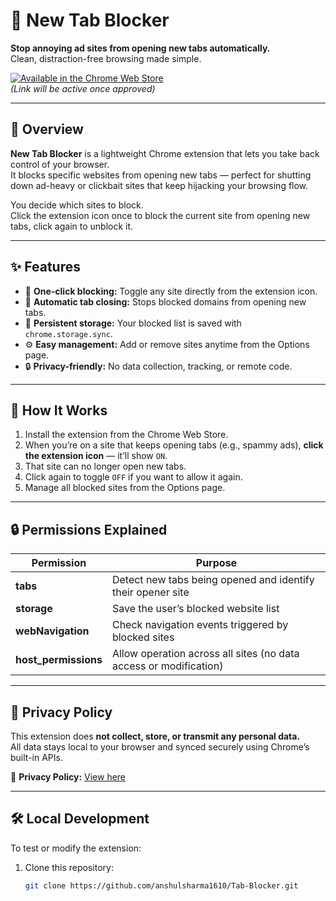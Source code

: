 # 🧩 New Tab Blocker

**Stop annoying ad sites from opening new tabs automatically.**  
Clean, distraction-free browsing made simple.  

[![Available in the Chrome Web Store](https://img.shields.io/badge/Available%20on-Chrome%20Web%20Store-brightgreen?logo=google-chrome)](https://chrome.google.com/webstore/detail/)  
*(Link will be active once approved)*

---

## 🚀 Overview

**New Tab Blocker** is a lightweight Chrome extension that lets you take back control of your browser.  
It blocks specific websites from opening new tabs — perfect for shutting down ad-heavy or clickbait sites that keep hijacking your browsing flow.

You decide which sites to block.  
Click the extension icon once to block the current site from opening new tabs, click again to unblock it.

---

## ✨ Features

- 🧱 **One-click blocking:** Toggle any site directly from the extension icon.  
- 🚫 **Automatic tab closing:** Stops blocked domains from opening new tabs.  
- 💾 **Persistent storage:** Your blocked list is saved with `chrome.storage.sync`.  
- ⚙️ **Easy management:** Add or remove sites anytime from the Options page.  
- 🔒 **Privacy-friendly:** No data collection, tracking, or remote code.

---

## 🧠 How It Works

1. Install the extension from the Chrome Web Store.  
2. When you’re on a site that keeps opening tabs (e.g., spammy ads), **click the extension icon** — it’ll show `ON`.  
3. That site can no longer open new tabs.  
4. Click again to toggle `OFF` if you want to allow it again.  
5. Manage all blocked sites from the Options page.

---

## 🔒 Permissions Explained

| Permission | Purpose |
|-------------|----------|
| **tabs** | Detect new tabs being opened and identify their opener site |
| **storage** | Save the user’s blocked website list |
| **webNavigation** | Check navigation events triggered by blocked sites |
| **host_permissions** | Allow operation across all sites (no data access or modification) |

---

## 🧾 Privacy Policy

This extension does **not collect, store, or transmit any personal data.**  
All data stays local to your browser and synced securely using Chrome’s built-in APIs.  

🔗 **Privacy Policy:** [View here](https://anshulsharma1610.github.io/Tab-Blocker/privacypolicy.html)

---

## 🛠️ Local Development

To test or modify the extension:

1. Clone this repository:
   ```bash
   git clone https://github.com/anshulsharma1610/Tab-Blocker.git
